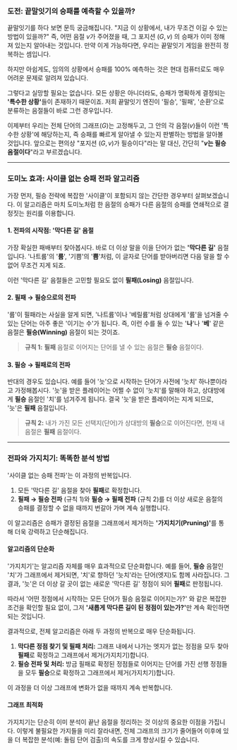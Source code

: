 ### 도전: 끝말잇기의 승패를 예측할 수 있을까?

끝말잇기를 하다 보면 문득 궁금해집니다. "지금 이 상황에서, 내가 무조건 이길 수 있는 방법이 있을까?" 즉, 어떤 음절 $v$가 주어졌을 때, 그 포지션 $(G, v)$ 의 승패가 이미 정해져 있는지 알아내는 것입니다. 만약 이게 가능하다면, 우리는 끝말잇기 게임을 완전히 정복하는 셈입니다.

하지만 아쉽게도, 임의의 상황에서 승패를 100% 예측하는 것은 현대 컴퓨터로도 매우 어려운 문제로 알려져 있습니다.

그렇다고 실망할 필요는 없습니다. 모든 상황은 아니더라도, 승패가 명확하게 결정되는 <strong>'특수한 상황'</strong>들이 존재하기 때문이죠. 저희 끝말잇기 엔진이 '필승', '필패', '순환'으로 분류하는 음절들이 바로 그런 경우입니다.

이제부터 우리는 전체 단어의 그래프($G$)는 고정해두고, 그 안의 각 음절($v$)들이 이런 '특수한 상황'에 해당하는지, 즉 승패를 빠르게 알아낼 수 있는지 판별하는 방법을 알아볼 것입니다. 앞으로는 편의상 "포지션 $(G, v)$가 필승이다"라는 말 대신, 간단히 "**$v$는 필승 음절이다**"라고 부르겠습니다.

---

### 도미노 효과: 사이클 없는 승패 전파 알고리즘

가장 먼저, 필승 전략에 복잡한 '사이클'이 포함되지 않는 간단한 경우부터 살펴보겠습니다. 이 알고리즘은 마치 도미노처럼 한 음절의 승패가 다른 음절의 승패를 연쇄적으로 결정짓는 원리를 이용합니다.

#### 1. 전파의 시작점: '막다른 길' 음절

가장 확실한 패배부터 찾아봅시다. 바로 더 이상 말을 이을 단어가 없는 **'막다른 길'** 음절입니다. '나트륨'의 '**륨**', '기쁨'의 '**쁨**'처럼, 이 글자로 단어를 받아버리면 다음 말을 할 수 없어 무조건 지게 되죠.

이런 '막다른 길' 음절들은 고민할 필요도 없이 **필패(Losing)** 음절입니다.

#### 2. 필패 → 필승으로의 전파

'륨'이 필패라는 사실을 알게 되면, '나트륨'이나 '베릴륨'처럼 상대에게 '륨'을 넘겨줄 수 있는 단어는 아주 좋은 '이기는 수'가 됩니다. 즉, 이런 수를 둘 수 있는 '**나**'나 '**베**' 같은 음절은 **필승(Winning)** 음절이 되는 것이죠.

> **규칙 1:** **필패** 음절로 이어지는 단어를 낼 수 있는 음절은 **필승** 음절이다.

#### 3. 필승 → 필패로의 전파

반대의 경우도 있습니다. 예를 들어 '늣'으로 시작하는 단어가 사전에 '늣치' 하나뿐이라고 가정해봅시다. '늣'을 받은 플레이어는 어쩔 수 없이 '늣치'를 말해야 하고, 상대방에게 **필승** 음절인 '치'를 넘겨주게 됩니다. 결국 '늣'을 받은 플레이어는 지게 되므로, '늣'은 **필패** 음절입니다.

> **규칙 2:** 내가 가진 모든 선택지(단어)가 상대방의 **필승**으로 이어진다면, 현재 내 음절은 **필패** 음절이다.

---

### 전파와 가지치기: 똑똑한 분석 방법

'사이클 없는 승패 전파'는 이 과정의 반복입니다.

1.  모든 '막다른 길' 음절을 찾아 **필패**로 확정합니다.
2.  **필패 → 필승 전파** (규칙 1)와 **필승 → 필패 전파** (규칙 2)를 더 이상 새로운 음절의 승패를 결정할 수 없을 때까지 번갈아 가며 계속 실행합니다.

이 알고리즘은 승패가 결정된 음절을 그래프에서 제거하는 <strong>'가지치기(Pruning)'</strong>를 통해 더욱 강력하고 단순해집니다.

#### 알고리즘의 단순화

'가지치기'는 알고리즘 자체를 매우 효과적으로 단순화합니다. 예를 들어, **필승** 음절인 '치'가 그래프에서 제거되면, '치'로 향하던 '늣치'라는 단어(엣지)도 함께 사라집니다. 그 결과, '늣'은 더 이상 갈 곳이 없는 새로운 '막다른 길' 정점이 되어 **필패**로 판정됩니다.

따라서 '어떤 정점에서 시작하는 모든 단어가 필승 음절로 이어지는가?' 와 같은 복잡한 조건을 확인할 필요 없이, 그저 <strong>'새롭게 막다른 길이 된 정점이 있는가?'</strong>만 계속 확인하면 되는 것입니다.

결과적으로, 전체 알고리즘은 아래 두 과정의 반복으로 매우 단순화됩니다.

1.  **막다른 정점 찾기 및 필패 처리:** 그래프 내에서 나가는 엣지가 없는 정점을 모두 찾아 **필패**로 확정하고 그래프에서 제거(가지치기)합니다.
2.  **필승 전파 및 처리:** 방금 필패로 확정된 정점들로 이어지는 단어를 가진 선행 정점들을 모두 **필승**으로 확정하고 그래프에서 제거(가지치기)합니다.

이 과정을 더 이상 그래프에 변화가 없을 때까지 계속 반복합니다.

#### 그래프 최적화

가지치기는 단순히 이미 분석이 끝난 음절을 정리하는 것 이상의 중요한 이점을 가집니다. 이렇게 불필요한 가지들을 미리 잘라내면, 전체 그래프의 크기가 줄어들어 이후에 있을 더 복잡한 분석(예: 돌림 단어 검출)의 속도를 크게 향상시킬 수 있습니다.
